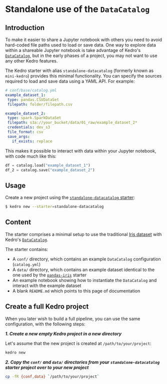 # Standalone use of the `DataCatalog`

## Introduction

To make it easier to share a Jupyter notebook with others you need to avoid hard-coded file paths used to load or save data. One way to explore data within a shareable Jupyter notebook is take advantage of Kedro's [`DataCatalog`](../data/data_catalog.md), but in the early phases of a project, you may not want to use any other Kedro features.

The Kedro starter with alias `standalone-datacatalog` (formerly known as `mini-kedro`) provides this minimal functionality. You can specify the sources required to load and save data using a YAML API. For example:

 ```yaml
# conf/base/catalog.yml
example_dataset_1:
  type: pandas.CSVDataSet
  filepath: folder/filepath.csv

example_dataset_2:
  type: spark.SparkDataSet
  filepath: s3a://your_bucket/data/01_raw/example_dataset_2*
  credentials: dev_s3
  file_format: csv
  save_args:
    if_exists: replace
```

This makes it possible to interact with data within your Jupyter notebook, with code much like this:

```python
df = catalog.load("example_dataset_1")
df_2 = catalog.save("example_dataset_2")
```

## Usage

Create a new project using the [`standalone-datacatalog` starter](https://github.com/kedro-org/kedro-starters/tree/main/standalone-datacatalog):

```bash
$ kedro new --starter=standalone-datacatalog
```

## Content

The starter comprises a minimal setup to use the traditional [Iris dataset](https://www.kaggle.com/uciml/iris) with Kedro's [`DataCatalog`](../data/data_catalog.md).

The starter contains:

* A `conf/` directory, which contains an example `DataCatalog` configuration (`catalog.yml`)
* A `data/` directory, which contains an example dataset identical to the one used by the [`pandas-iris`](https://github.com/kedro-org/kedro-starters/tree/main/pandas-iris) starter
* An example notebook showing how to instantiate the `DataCatalog` and interact with the example dataset
* A blank `README.md` which points to this page of documentation

## Create a full Kedro project

When you later wish to build a full pipeline, you can use the same configuration, with the following steps:

***1. Create a new empty Kedro project in a new directory***

Let's assume that the new project is created at `/path/to/your/project`:

```bash
kedro new
```

***2. Copy the `conf/` and `data/` directories from your `standalone-datacatalog` starter project over to your new project***

```bash
cp -fR {conf,data} `/path/to/your/project`
```
